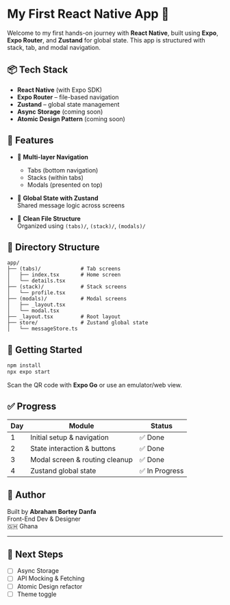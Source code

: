 
# My First React Native App 🚀

Welcome to my first hands-on journey with **React Native**, built using **Expo**, **Expo Router**, and **Zustand** for global state. This app is structured with stack, tab, and modal navigation.

## 📦 Tech Stack

- **React Native** (with Expo SDK)
- **Expo Router** – file-based navigation
- **Zustand** – global state management
- **Async Storage** (coming soon)
- **Atomic Design Pattern** (coming soon)

## 📱 Features

- 🧭 **Multi-layer Navigation**  
  - Tabs (bottom navigation)
  - Stacks (within tabs)
  - Modals (presented on top)

- 🧠 **Global State with Zustand**  
  Shared message logic across screens

- 📂 **Clean File Structure**  
  Organized using `(tabs)/`, `(stack)/`, `(modals)/`

## 📁 Directory Structure

```
app/
├── (tabs)/             # Tab screens
│   ├── index.tsx       # Home screen
│   └── details.tsx
├── (stack)/            # Stack screens
│   └── profile.tsx
├── (modals)/           # Modal screens
│   ├── _layout.tsx
│   └── modal.tsx
├── _layout.tsx         # Root layout
├── store/              # Zustand global state
│   └── messageStore.ts
```

## 🏁 Getting Started

```bash
npm install
npx expo start
```

Scan the QR code with **Expo Go** or use an emulator/web view.

## ✅ Progress

| Day | Module                         | Status |
|-----|--------------------------------|--------|
| 1   | Initial setup & navigation     | ✅ Done |
| 2   | State interaction & buttons    | ✅ Done |
| 3   | Modal screen & routing cleanup | ✅ Done |
| 4   | Zustand global state           | ✅ In Progress |

## 🧠 Author

Built by **Abraham Bortey Danfa**  
Front-End Dev & Designer  
🇬🇭 Ghana

---

## 🧭 Next Steps

- [ ] Async Storage
- [ ] API Mocking & Fetching
- [ ] Atomic Design refactor
- [ ] Theme toggle
